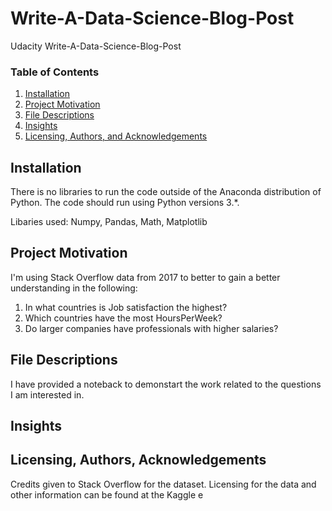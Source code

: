 # Write-A-Data-Science-Blog-Post
Udacity Write-A-Data-Science-Blog-Post

### Table of Contents
1. [Installation](#installation)
2. [Project Motivation](#project)
3. [File Descriptions](#description)
4. [Insights](#insight)
5. [Licensing, Authors, and Acknowledgements](#license)


## Installation <a name="installation"></a>

There is no libraries to run the code outside of the Anaconda distribution of Python. The code should run using Python versions 3.*.

Libaries used:
Numpy, Pandas, Math, Matplotlib

## Project Motivation <a name="project"></a>

I'm using Stack Overflow data from 2017 to better to gain a better understanding in the following:

1. In what countries is Job satisfaction the highest?
2. Which countries have the most HoursPerWeek?
3. Do larger companies have professionals with higher salaries?

## File Descriptions <a name="description"></a>

I have provided a noteback to demonstart the work related to the questions I am interested in.

## Insights <a name="insight"></a>

<Add info later>
  
## Licensing, Authors, Acknowledgements <a name="license"></a>
Credits given to Stack Overflow for the dataset. Licensing for the data and other information can be found at the Kaggle e
